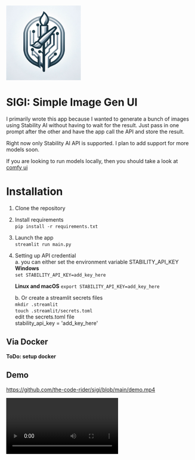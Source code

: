 <img src="https://raw.githubusercontent.com/the-code-rider/sigi/main/logo.png" alt="drawing" width="200"/>

# SIGI: Simple Image Gen UI

I primarily wrote this app because I wanted to generate a bunch of images using Stability AI without having to wait for the result.
Just pass in one prompt after the other and have the app call the API and store the result.

Right now only Stability AI API is supported. I plan to add support for more models soon. 

If you are looking to run models locally, then you should take a look at [comfy ui](https://github.com/comfyanonymous/ComfyUI)

# Installation

1. Clone the repository
2. Install requirements  
`pip install -r requirements.txt`
3. Launch the app   
`streamlit run main.py`
4. Setting up API credential  
    a. you can either set the environment variable STABILITY_API_KEY  
    **Windows**  
    `set STABILITY_API_KEY=add_key_here`   
    
    **Linux and macOS** 
    `export STABILITY_API_KEY=add_key_here`

     b. Or create a streamlit secrets files  
     `mkdir .streamlit`  
     `touch .streamlit/secrets.toml`  
      edit the secrets.toml file  
        stability_api_key = 'add_key_here'

## Via Docker

**ToDo: setup docker** 

## Demo  
https://github.com/the-code-rider/sigi/blob/main/demo.mp4

<video src="https://github.com/the-code-rider/sigi/raw/main/demo.mp4"></video>

